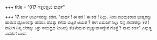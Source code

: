 +++
title = "017 ಇತ್ತಲಿತ್ತಲು ಪಾರ್ಥ"

+++
17. ಕರ್ಣ ಅರ್ಜುನನನ್ನು ಕರೆದ. "ಪಾರ್ಥ ! ಈ ಕಡೆ ! ಈ ಕಡೆ ! ನಿಲ್ಲು. ನೀನು ಮುದುಕರಾದ ಭೀಷ್ಮರನ್ನು ಹಾರುವ ದ್ರೋಣರನ್ನು ಹೆದರಿಸಿ ಹೊತ್ತು ಕಳೆದು ಬಿಟ್ಟರೆ ಆಯಿತೆ ? ಈಗ ಎದುರಿಗೆ ನಿಲ್ಲು ನಿನ್ನ ಸೇವಕರನ್ನು ಕರೆ ! ನಾನೀಗ ನಿನ್ನ ಬೇರನ್ನು ಕಿತ್ತು ಸಮುದ್ರದ ನೀರಿನಲ್ಲಿ ತೊಳೆಯುವ ಮೃತ್ಯುವಾಗಿದ್ದೇನೆ ಗೊತ್ತೆ ? ನಾನು ಕರ್ಣ" ಎನ್ನುತ್ತ ಎದುರಿಗೆ ಬಂದ.